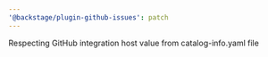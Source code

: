 ```yaml
---
'@backstage/plugin-github-issues': patch
---
```


Respecting GitHub integration host value from catalog-info.yaml file
